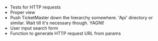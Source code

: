 - Tests for HTTP requests
- Proper view
- Push TicketMaster down the hierarchy somewhere. 'Api' directory or similar.
    Wait till it's necessary though. YAGNI!
- User input search form
- Function to generate HTTP request URL from params
